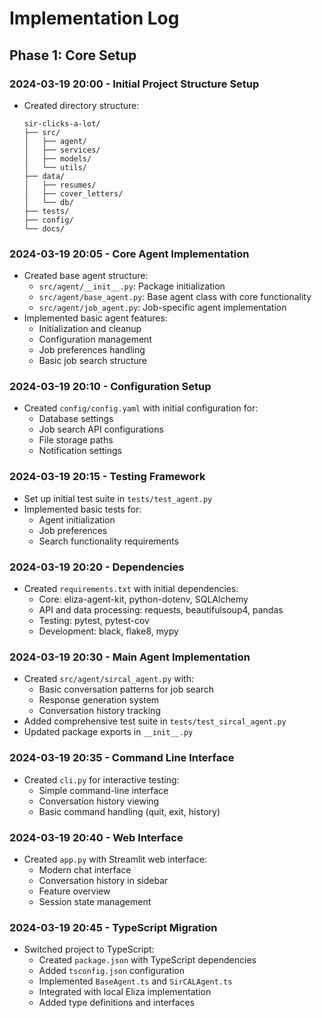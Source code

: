 # Implementation Log

## Phase 1: Core Setup

### 2024-03-19 20:00 - Initial Project Structure Setup
- Created directory structure:
  ```
  sir-clicks-a-lot/
  ├── src/
  │   ├── agent/
  │   ├── services/
  │   ├── models/
  │   └── utils/
  ├── data/
  │   ├── resumes/
  │   ├── cover_letters/
  │   └── db/
  ├── tests/
  ├── config/
  └── docs/
  ```

### 2024-03-19 20:05 - Core Agent Implementation
- Created base agent structure:
  - `src/agent/__init__.py`: Package initialization
  - `src/agent/base_agent.py`: Base agent class with core functionality
  - `src/agent/job_agent.py`: Job-specific agent implementation
- Implemented basic agent features:
  - Initialization and cleanup
  - Configuration management
  - Job preferences handling
  - Basic job search structure

### 2024-03-19 20:10 - Configuration Setup
- Created `config/config.yaml` with initial configuration for:
  - Database settings
  - Job search API configurations
  - File storage paths
  - Notification settings

### 2024-03-19 20:15 - Testing Framework
- Set up initial test suite in `tests/test_agent.py`
- Implemented basic tests for:
  - Agent initialization
  - Job preferences
  - Search functionality requirements

### 2024-03-19 20:20 - Dependencies
- Created `requirements.txt` with initial dependencies:
  - Core: eliza-agent-kit, python-dotenv, SQLAlchemy
  - API and data processing: requests, beautifulsoup4, pandas
  - Testing: pytest, pytest-cov
  - Development: black, flake8, mypy

### 2024-03-19 20:30 - Main Agent Implementation
- Created `src/agent/sircal_agent.py` with:
  - Basic conversation patterns for job search
  - Response generation system
  - Conversation history tracking
- Added comprehensive test suite in `tests/test_sircal_agent.py`
- Updated package exports in `__init__.py`

### 2024-03-19 20:35 - Command Line Interface
- Created `cli.py` for interactive testing:
  - Simple command-line interface
  - Conversation history viewing
  - Basic command handling (quit, exit, history)

### 2024-03-19 20:40 - Web Interface
- Created `app.py` with Streamlit web interface:
  - Modern chat interface
  - Conversation history in sidebar
  - Feature overview
  - Session state management

### 2024-03-19 20:45 - TypeScript Migration
- Switched project to TypeScript:
  - Created `package.json` with TypeScript dependencies
  - Added `tsconfig.json` configuration
  - Implemented `BaseAgent.ts` and `SirCALAgent.ts`
  - Integrated with local Eliza implementation
  - Added type definitions and interfaces 